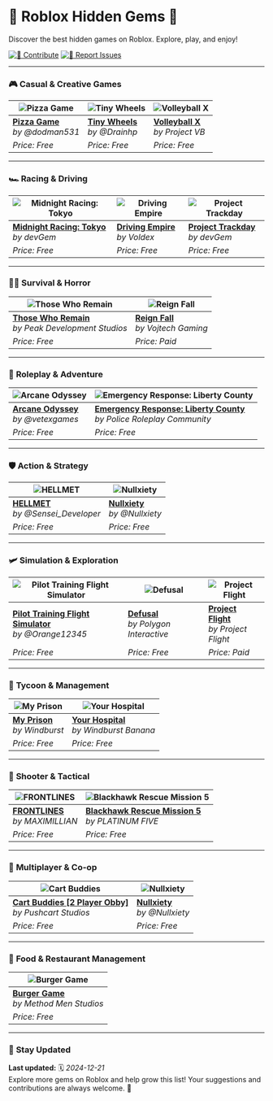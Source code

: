 # 🌟 **Roblox Hidden Gems** 🚀
Discover the best hidden games on Roblox. Explore, play, and enjoy!  

[![🤝 Contribute](https://img.shields.io/badge/Contribute-38b000?style=for-the-badge)](https://github.com/MbtMarco/RobloxTreasures/pulls) [![📣 Report Issues](https://img.shields.io/badge/Report%20Issues-d90429?style=for-the-badge)](https://github.com/MbtMarco/RobloxTreasures/issues)

---

### 🎮 **Casual & Creative Games**
| ![Pizza Game](https://tr.rbxcdn.com/71e2bb539bd8d13f4f87d6a517a89c98/768/432/Image/Webp) | ![Tiny Wheels](https://tr.rbxcdn.com/011f9fc127f3f0b8867eb435351c68f1/768/432/Image/Webp) | ![Volleyball X](https://tr.rbxcdn.com/180DAY-5044877008a3365b9806d27431300574/768/432/Image/Webp/noFilter) |
|---|---|---|
| [**Pizza Game**](https://www.roblox.com/games/16281075967) <br> _by @dodman531_ | [**Tiny Wheels**](https://www.roblox.com/games/5098630929) <br> _by @Drainhp_ | [**Volleyball X**](https://www.roblox.com/games/18196050689) <br> _by Project VB_ |
| _Price: Free_ | _Price: Free_ | _Price: Free_ |

---

### 🏎️ **Racing & Driving**
| ![Midnight Racing: Tokyo](https://tr.rbxcdn.com/4732df2dcb31756d859f70f484b95b60/768/432/Image/Webp) | ![Driving Empire](https://tr.rbxcdn.com/5aabc770369d13176ce714a640eeb7eb/768/432/Image/Webp) | ![Project Trackday](https://tr.rbxcdn.com/dd6d508e18a76b001d5e9771218930e7/768/432/Image/Webp) |
|--------------------------------------------------------------------------------------------------|--------------------------------------------------------------------------------------------------|--------------------------------------------------------------------------------------------------|
| [**Midnight Racing: Tokyo**](https://www.roblox.com/games/3339374541) <br> _by devGem_ | [**Driving Empire**](https://www.roblox.com/games/3351674303) <br> _by Voldex_ | [**Project Trackday**](https://www.roblox.com/games/4864763388) <br> _by devGem_ |
| _Price: Free_ | _Price: Free_ | _Price: Free_ |

---

### 🧟‍♂️ **Survival & Horror**
| ![Those Who Remain](https://tr.rbxcdn.com/74251dea843bf42cf78142d1910053a1/768/432/Image/Webp) | ![Reign Fall](https://tr.rbxcdn.com/180DAY-ef62030063595c561fe343e28f47267b/768/432/Image/Webp/noFilter) |
|--------------------------------------------------------------------------------------------------|--------------------------------------------------------------------------------------------------|
| [**Those Who Remain**](https://www.roblox.com/games/488667523) <br> _by Peak Development Studios_ | [**Reign Fall**](https://www.roblox.com/games/11765763028) <br> _by Vojtech Gaming_ |
| _Price: Free_ | _Price: Paid_ |

---

### 🏰 **Roleplay & Adventure**
| ![Arcane Odyssey](https://tr.rbxcdn.com/d40db460ce35087694d32ae6076fcf18/768/432/Image/Webp) | ![Emergency Response: Liberty County](https://tr.rbxcdn.com/180DAY-0d7278261dfaf502cbd470f8adcbd617/768/432/Image/Webp) |
|--------------------------------------------------------------------------------------------------|--------------------------------------------------------------------------------------------------|
| [**Arcane Odyssey**](https://www.roblox.com/games/3272915504) <br> _by @vetexgames_ | [**Emergency Response: Liberty County**](https://www.roblox.com/games/2534724415) <br> _by Police Roleplay Community_ |
| _Price: Free_ | _Price: Free_ |

---

### 🛡️ **Action & Strategy**
| ![HELLMET](https://tr.rbxcdn.com/828fa7dc1345c24390686389292b8981/768/432/Image/Webp) | ![Nullxiety](https://tr.rbxcdn.com/ea5433eb91ab5c2087fabca9ab66d47f/768/432/Image/Webp) |
|--------------------------------------------------------------------------------------------------|--------------------------------------------------------------------------------------------------|
| [**HELLMET**](https://www.roblox.com/games/13815196156) <br> _by @Sensei_Developer_ | [**Nullxiety**](https://www.roblox.com/games/3723475719) <br> _by @Nullxiety_ |
| _Price: Free_ | _Price: Free_ |

---

### 🛩️ **Simulation & Exploration**
| ![Pilot Training Flight Simulator](https://tr.rbxcdn.com/a163c4fb5ce17f1b8fc51c19e779b0d8/768/432/Image/Webp) | ![Defusal](https://tr.rbxcdn.com/180DAY-3033adf18bedbd00af1c85278e806c6c/768/432/Image/Webp) | ![Project Flight](https://tr.rbxcdn.com/180DAY-a85260288adc99639a154937de38a126/768/432/Image/Webp/noFilter) |
|--------------------------------------------------------------------------------------------------|--------------------------------------------------------------------------------------------------|--------------------------------------------------------------------------------------------------|
| [**Pilot Training Flight Simulator**](https://www.roblox.com/games/20321167) <br> _by @Orange12345_ | [**Defusal**](https://www.roblox.com/games/3577061261) <br> _by Polygon Interactive_ | [**Project Flight**](https://www.roblox.com/games/6349094071) <br> _by Project Flight_ |
| _Price: Free_ | _Price: Free_ | _Price: Paid_ |

---

### 🏢 **Tycoon & Management**
| ![My Prison](https://tr.rbxcdn.com/180DAY-19cf2cc154f2287f5b7fc750b9eb789a/768/432/Image/Webp/noFilter) | ![Your Hospital](https://tr.rbxcdn.com/180DAY-f76629f74cf0919df9d1136019cff820/768/432/Image/Webp/noFilter) |
|--------------------------------------------------------------------------------------------------|--------------------------------------------------------------------------------------------------|
| [**My Prison**](https://www.roblox.com/games/10118504428) <br> _by Windburst_ | [**Your Hospital**](https://www.roblox.com/games/17263547811) <br> _by Windburst Banana_ |
| _Price: Free_ | _Price: Free_ |

---

### 🔫 **Shooter & Tactical**
| ![FRONTLINES](https://tr.rbxcdn.com/180DAY-dc094e9f5b2f7b466e0fe27021dd5007/768/432/Image/Webp/noFilter) | ![Blackhawk Rescue Mission 5](https://tr.rbxcdn.com/180DAY-c328628a4f4155a8f625ad7546bc6521/768/432/Image/Webp/noFilter) |
|--------------------------------------------------------------------------------------------------|--------------------------------------------------------------------------------------------------|
| [**FRONTLINES**](https://www.roblox.com/games/5938036553) <br> _by MAXIMILLIAN_ | [**Blackhawk Rescue Mission 5**](https://www.roblox.com/games/2916899287) <br> _by PLATINUM FIVE_ |
| _Price: Free_ | _Price: Free_ |

---

### 🏁 **Multiplayer & Co-op**
| ![Cart Buddies](https://tr.rbxcdn.com/180DAY-4aa4fb1c4c80f15412f7064f99e11596/768/432/Image/Webp/noFilter) | ![Nullxiety](https://tr.rbxcdn.com/ea5433eb91ab5c2087fabca9ab66d47f/768/432/Image/Webp) |
|--------------------------------------------------------------------------------------------------|--------------------------------------------------------------------------------------------------|
| [**Cart Buddies [2 Player Obby]**](https://www.roblox.com/games/17332139796) <br> _by Pushcart Studios_ | [**Nullxiety**](https://www.roblox.com/games/3723475719) <br> _by @Nullxiety_ |
| _Price: Free_ | _Price: Free_ |

---

### 🍔 **Food & Restaurant Management**
| ![Burger Game](https://tr.rbxcdn.com/180DAY-d997066a9841bdf1dd5512ceaa4692e4/768/432/Image/Webp/noFilter) |
|--------------------------------------------------------------------------------------------------|
| [**Burger Game**](https://www.roblox.com/games/9664474819) <br> _by Method Men Studios_ |
| _Price: Free_ |

---

### 🔧 **Stay Updated**
**Last updated:** 🗓️ _2024-12-21_  
Explore more gems on Roblox and help grow this list! Your suggestions and contributions are always welcome. 🚀
